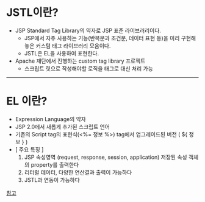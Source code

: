 # JSTL이란?
- JSP Standard Tag Library의 약자로 JSP 표준 라이브러리이다.
  - JSP에서 자주 사용하는 기능(반복문과 조건문, 데이터 표현 등)을 미리 구현해 놓은 커스텀 태그 라이브러리 모음이다.
  - JSTL은 EL을 사용하여 표현한다.
- Apache 재단에서 진행하는 custom tag library 프로젝트
  - 스크립트 릿으로 작성해야할 로직을 태그로 대신 처리 가능
   

---   

# EL 이란? 
- Expression Language의 약자
- JSP 2.0에서 새롭게 추가된 스크립트 언어
- 기존의 Script tag의 표현식(<%= 정보 %>) tag에서 업그레이드된 버전 ( ${ 정보 } )
- [ 주요 특징 ]
  1. JSP 속성영역 (request,  response, session, application) 저장된 속성 객체의 property를 출력한다
  2. 리터럴 데이터, 다양한 연산결과 출력이 가능하다
  3. JSTL과 연동이 가능하다

[참고](https://creamilk88.tistory.com/117)
